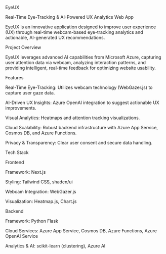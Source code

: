 EyeUX

Real-Time Eye-Tracking & AI-Powered UX Analytics Web App

EyeUX is an innovative application designed to improve user experience (UX) through real-time webcam-based eye-tracking analytics and actionable, AI-generated UX recommendations.

Project Overview

EyeUX leverages advanced AI capabilities from Microsoft Azure, capturing user attention data via webcam, analyzing interaction patterns, and providing intelligent, real-time feedback for optimizing website usability.

Features

Real-Time Eye-Tracking: Utilizes webcam technology (WebGazer.js) to capture user gaze data.

AI-Driven UX Insights: Azure OpenAI integration to suggest actionable UX improvements.

Visual Analytics: Heatmaps and attention tracking visualizations.

Cloud Scalability: Robust backend infrastructure with Azure App Service, Cosmos DB, and Azure Functions.

Privacy & Transparency: Clear user consent and secure data handling.

Tech Stack

Frontend

Framework: Next.js

Styling: Tailwind CSS, shadcn/ui

Webcam Integration: WebGazer.js

Visualization: Heatmap.js, Chart.js

Backend

Framework: Python Flask

Cloud Services: Azure App Service, Cosmos DB, Azure Functions, Azure OpenAI Service

Analytics & AI: scikit-learn (clustering), Azure AI

